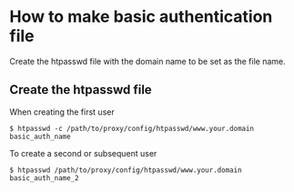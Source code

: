 # How to make basic authentication file

Create the htpasswd file with the domain name to be set as the file name.

## Create the htpasswd file

When creating the first user
```
$ htpasswd -c /path/to/proxy/config/htpasswd/www.your.domain basic_auth_name
```

To create a second or subsequent user
```
$ htpasswd /path/to/proxy/config/htpasswd/www.your.domain basic_auth_name_2
```
